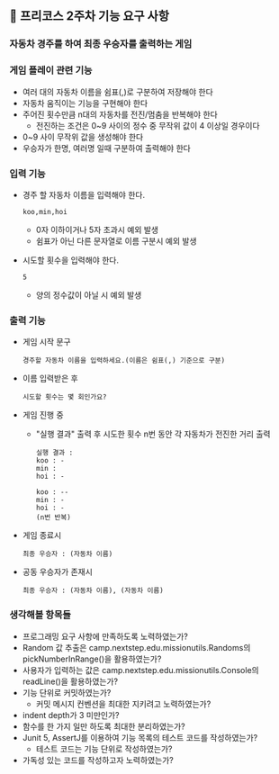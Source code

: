 ## 🚀 프리코스 2주차 기능 요구 사항

### 자동차 경주를 하여 최종 우승자를 출력하는 게임

### 게임 플레이 관련 기능
* 여러 대의 자동차 이름을 쉼표(,)로 구분하여 저장해야 한다
* 자동차 움직이는 기능을 구현해야 한다
* 주어진 횟수만큼 n대의 자동차를 전진/멈춤을 반복해야 한다
  * 전진하는 조건은 0~9 사이의 정수 중 무작위 값이 4 이상일 경우이다
* 0~9 사이 무작위 값을 생성해야 한다
* 우승자가 한명, 여러명 일때 구분하여 출력해야 한다
  
### 입력 기능
* 경주 할 자동차 이름을 입력해야 한다.

      koo,min,hoi
  * 0자 이하이거나 5자 초과시 예외 발생
  * 쉼표가 아닌 다른 문자열로 이름 구분시 예외 발생
    
* 시도할 횟수을 입력해야 한다.

      5
  * 양의 정수값이 아닐 시 예외 발생
    
### 출력 기능
* 게임 시작 문구
  
      경주할 자동차 이름을 입력하세요.(이름은 쉼표(,) 기준으로 구분) 
* 이름 입력받은 후
        
      시도할 횟수는 몇 회인가요?
 
* 게임 진행 중
  * "실행 결과" 출력 후 시도한 횟수 n번 동안 각 자동차가 전진한 거리 출력
    
        실행 결과 :
        koo : -
        min :
        hoi : -

        koo : --
        min : -
        hoi : -
        (n번 반복)

* 게임 종료시

      최종 우승자 : (자동차 이름)
* 공동 우승자가 존재시

      최종 우승자 : (자동차 이름), (자동차 이름)

### 생각해볼 항목들

* 프로그래밍 요구 사항에 만족하도록 노력하였는가?
* Random 값 추출은 camp.nextstep.edu.missionutils.Randoms의 pickNumberInRange()을 활용하였는가?
* 사용자가 입력하는 값은 camp.nextstep.edu.missionutils.Console의 readLine()을 활용하였는가?
* 기능 단위로 커밋하였는가?
  * 커밋 메시지 컨벤션을 최대한 지키려고 노력하였는가?
* indent depth가 3 미만인가?
* 함수를 한 가지 일만 하도록 최대한 분리하였는가?
* Junit 5, AssertJ를 이용하여 기능 목록의 테스트 코드를 작성하였는가?
   * 테스트 코드는 기능 단위로 작성하였는가?
* 가독성 있는 코드를 작성하고자 노력하였는가?
